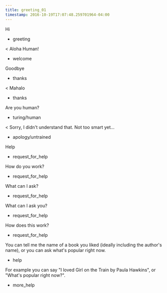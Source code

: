 ```yaml
---
title: greeting_01
timestamp: 2016-10-19T17:07:48.259701964-04:00
---
```


Hi
* greeting

< Aloha Human!
* welcome

Goodbye
* thanks

< Mahalo
* thanks

Are you human?
* turing/human

< Sorry, I didn't understand that. Not too smart yet...
* apology/untrained

Help
* request_for_help

How do you work?
* request_for_help

What can I ask?
* request_for_help

What can I ask you?
* request_for_help

How does this work?
* request_for_help

You can tell me the name of a book you liked (ideally including the author's name), or you can ask what's popular right now.
* help

For example you can say "I loved Girl on the Train by Paula Hawkins", or "What's popular right now?".
* more_help

